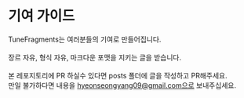 # 기여 가이드
TuneFragments는 여러분들의 기여로 만들어집니다. <br> <br>
장르 자유, 형식 자유, 마크다운 포맷을 지키는 글을 받습니다. <br> <br>
본 레포지토리에 PR 하실수 있다면 posts 폴더에 글을 작성하고 PR해주세요. <br>
만일 불가하다면 내용을 hyeonseongyang09@gmail.com으로 보내주십세요.